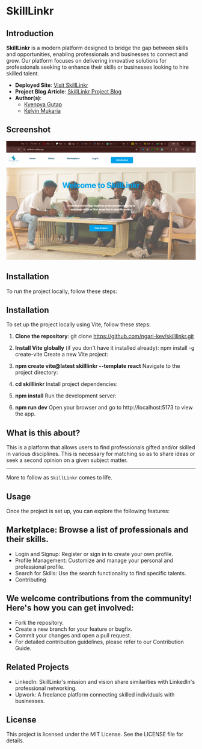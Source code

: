 # SkillLinkr


## Introduction

**SkillLinkr** is a modern platform designed to bridge the gap between skills and opportunities, enabling professionals and businesses to connect and grow. Our platform focuses on delivering innovative solutions for professionals seeking to enhance their skills or businesses looking to hire skilled talent.

- **Deployed Site**: [Visit SkillLinkr](https://skilllinkr.netlify.app/)
- **Project Blog Article**: [SkillLinkr Project Blog](https://blog.skilllinkr.com/final-project)
- **Author(s)**: 
  - [Kyenpya Gutap](https://www.linkedin.com/in/johndoe/) 
  - [Kelvin Mukaria](https://www.linkedin.com/in/janesmith/)

## Screenshot

![SkillLinkr Screenshot](imgs/website.png)

## Installation

To run the project locally, follow these steps:


   ## Installation

To set up the project locally using Vite, follow these steps:
1. **Clone the repository**:
   git clone https://github.com/ngari-kev/skilllinkr.git


2. **Install Vite globally** (if you don't have it installed already):
   npm install -g create-vite
   Create a new Vite project:

3. **npm create vite@latest skilllinkr --template react**
    Navigate to the project directory:

 
4. **cd skilllinkr**
    Install project dependencies:
 
5. **npm install**
    Run the development server:


6. **npm run dev**
    Open your browser and go to http://localhost:5173 to view the app.


## What is this about?

This is a platform that allows users to find professionals gifted and/or skilled in various disciplines. This is necessary for matching so as to share ideas or seek a second opinion on a given subject matter.

---
More to follow as `SkillLinkr` comes to life.

## Usage
Once the project is set up, you can explore the following features:

## Marketplace: Browse a list of professionals and their skills.
- Login and Signup: Register or sign in to create your own profile.
- Profile Management: Customize and manage your personal and professional profile.
- Search for Skills: Use the search functionality to find specific talents.
- Contributing

## We welcome contributions from the community! Here's how you can get involved:

- Fork the repository.
- Create a new branch for your feature or bugfix.
- Commit your changes and open a pull request.
- For detailed contribution guidelines, please refer to our   Contribution Guide.

## Related Projects
- LinkedIn: SkillLinkr's mission and vision share similarities with LinkedIn's professional networking.
- Upwork: A freelance platform connecting skilled individuals with businesses.

## License
This project is licensed under the MIT License. See the LICENSE file for details.


